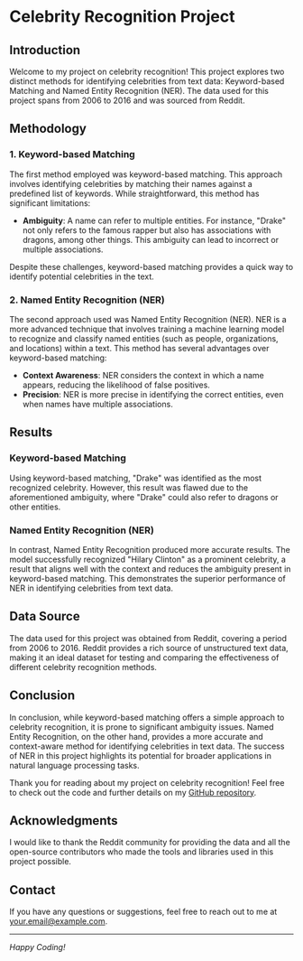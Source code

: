 # Celebrity Recognition Project

## Introduction

Welcome to my project on celebrity recognition! This project explores two distinct methods for identifying celebrities from text data: Keyword-based Matching and Named Entity Recognition (NER). The data used for this project spans from 2006 to 2016 and was sourced from Reddit.

## Methodology

### 1. Keyword-based Matching

The first method employed was keyword-based matching. This approach involves identifying celebrities by matching their names against a predefined list of keywords. While straightforward, this method has significant limitations:

- **Ambiguity**: A name can refer to multiple entities. For instance, "Drake" not only refers to the famous rapper but also has associations with dragons, among other things. This ambiguity can lead to incorrect or multiple associations.

Despite these challenges, keyword-based matching provides a quick way to identify potential celebrities in the text.

### 2. Named Entity Recognition (NER)

The second approach used was Named Entity Recognition (NER). NER is a more advanced technique that involves training a machine learning model to recognize and classify named entities (such as people, organizations, and locations) within a text. This method has several advantages over keyword-based matching:

- **Context Awareness**: NER considers the context in which a name appears, reducing the likelihood of false positives.
- **Precision**: NER is more precise in identifying the correct entities, even when names have multiple associations.

## Results

### Keyword-based Matching

Using keyword-based matching, "Drake" was identified as the most recognized celebrity. However, this result was flawed due to the aforementioned ambiguity, where "Drake" could also refer to dragons or other entities.

### Named Entity Recognition (NER)

In contrast, Named Entity Recognition produced more accurate results. The model successfully recognized "Hilary Clinton" as a prominent celebrity, a result that aligns well with the context and reduces the ambiguity present in keyword-based matching. This demonstrates the superior performance of NER in identifying celebrities from text data.

## Data Source

The data used for this project was obtained from Reddit, covering a period from 2006 to 2016. Reddit provides a rich source of unstructured text data, making it an ideal dataset for testing and comparing the effectiveness of different celebrity recognition methods.

## Conclusion

In conclusion, while keyword-based matching offers a simple approach to celebrity recognition, it is prone to significant ambiguity issues. Named Entity Recognition, on the other hand, provides a more accurate and context-aware method for identifying celebrities in text data. The success of NER in this project highlights its potential for broader applications in natural language processing tasks.

Thank you for reading about my project on celebrity recognition! Feel free to check out the code and further details on my [GitHub repository](https://github.com/yourusername/celebrity-recognition).

## Acknowledgments

I would like to thank the Reddit community for providing the data and all the open-source contributors who made the tools and libraries used in this project possible.

## Contact

If you have any questions or suggestions, feel free to reach out to me at [your.email@example.com](mailto:your.email@example.com).

---

*Happy Coding!*
